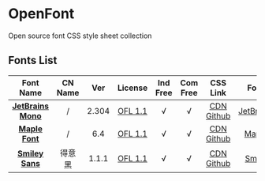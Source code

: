 # OpenFont

Open source font CSS style sheet collection

## Fonts List

|     Font Name      | CN Name | Ver  |                           License                            | Ind Free | Com Free |                           CSS Link                           |            Font Page             |
| :----------------: | :-----: | :--: | :----------------------------------------------------------: |:--------:|:--------:| :----------------------------------------------------------: | :------------------------------: |
| [**JetBrains Mono**](https://github.com/JetBrains/JetBrainsMono) | / | 2.304 | [OFL 1.1](https://github.com/JetBrains/JetBrainsMono/blob/main/OFL.txt) | √ | √ | [CDN](https://font.52pika.cf/menu/JetBrainsMono.123yun.css) [Github](https://font.52pika.cf/menu/JetBrainsMono.github.css) | [JetBrainsMono](font/JetBrainsMono) |
| [**Maple Font**](https://github.com/subframe7536/maple-font) | / | 6.4 | [OFL 1.1](https://github.com/subframe7536/maple-font/blob/main/OFL.txt) | √ | √ | [CDN](https://font.52pika.cf/menu/MapleMono.123yun.css) [Github](https://font.52pika.cf/menu/MapleMono.github.css) | [MapleMono](font/MapleMono) |
| [**Smiley Sans**](https://github.com/atelier-anchor/smiley-sans) | 得意黑 | 1.1.1 | [OFL 1.1](https://github.com/atelier-anchor/smiley-sans/blob/main/LICENSE) | √ | √ | [CDN](https://font.52pika.cf/menu/SmileySans.123yun.css) [Github](https://font.52pika.cf/menu/SmileySans.github.css) | [SmileySans](font/SmileySans) |
